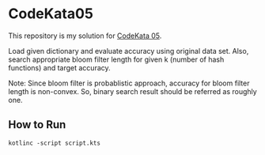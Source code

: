 # CodeKata05

This repository is my solution for [CodeKata 05](http://codekata.com/kata/kata05-bloom-filters/).

Load given dictionary and evaluate accuracy using original data set.
Also, search appropriate bloom filter length for given k (number of hash functions) and target accuracy.

Note:
Since bloom filter is probablistic approach, accuracy for bloom filter length is non-convex.
So, binary search result should be referred as roughly one.

## How to Run

```
kotlinc -script script.kts
```
